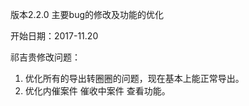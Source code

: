 版本2.2.0 主要bug的修改及功能的优化

开始日期：2017-11.20

祁吉贵修改问题：
1. 优化所有的导出转圈圈的问题，现在基本上能正常导出。
2. 优化内催案件 催收中案件 查看功能。


